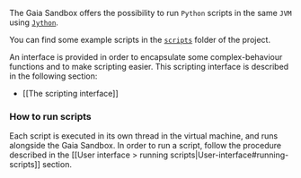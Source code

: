 The Gaia Sandbox offers the possibility to run `Python` scripts in the same `JVM` using [`Jython`](http://www.jython.org/).

You can find some example scripts in the [`scripts`](/ari-zah/gaiasandbox/tree/master/android/assets/scripts) folder of the project.

An interface is provided in order to encapsulate some complex-behaviour functions and to make scripting easier. This scripting interface is described in the following section:

- [[The scripting interface]]

### How to run scripts

Each script is executed in its own thread in the virtual machine, and runs alongside the Gaia Sandbox. In order to run a script, follow the procedure described in the [[User interface > running scripts|User-interface#running-scripts]] section.
